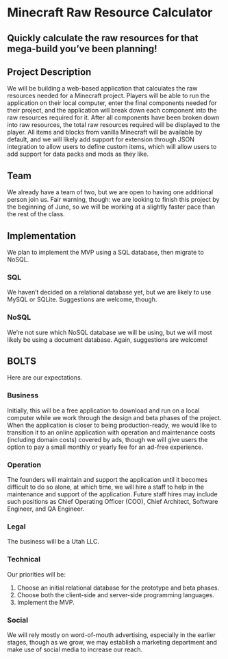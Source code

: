 # Minecraft Raw Resource Calculator

## Quickly calculate the raw resources for that mega-build you’ve been planning!

## **Project Description**
We will be building a web-based application that calculates the raw resources needed for a Minecraft project. Players will be able to run the application on their local computer, enter the final components needed for their project, and the application will break down each component into the raw resources required for it. After all components have been broken down into raw resources, the total raw resources required will be displayed to the player.
All items and blocks from vanilla Minecraft will be available by default, and we will likely add support for extension through JSON integration to allow users to define custom items, which will allow users to add support for data packs and mods as they like.

## **Team**
We already have a team of two, but we are open to having one additional person join us. Fair warning, though: we are looking to finish this project by the beginning of June, so we will be working at a slightly faster pace than the rest of the class.

## **Implementation**
We plan to implement the MVP using a SQL database, then migrate to NoSQL.

### **SQL**
We haven’t decided on a relational database yet, but we are likely to use MySQL or SQLite. Suggestions are welcome, though.

### **NoSQL**
We’re not sure which NoSQL database we will be using, but we will most likely be using a document database. Again, suggestions are welcome!

## **BOLTS**
Here are our expectations.

### **Business**
Initially, this will be a free application to download and run on a local computer while we work through the design and beta phases of the project. When the application is closer to being production-ready, we would like to transition it to an online application with operation and maintenance costs (including domain costs) covered by ads, though we will give users the option to pay a small monthly or yearly fee for an ad-free experience.

### **Operation**
The founders will maintain and support the application until it becomes difficult to do so alone, at which time, we will hire a staff to help in the maintenance and support of the application. Future staff hires may include such positions as Chief Operating Officer (COO), Chief Architect, Software Engineer, and QA Engineer.

### **Legal**
The business will be a Utah LLC.

### **Technical**
Our priorities will be:
1. Choose an initial relational database for the prototype and beta phases.
1. Choose both the client-side and server-side programming languages.
1. Implement the MVP.

### **Social**
We will rely mostly on word-of-mouth advertising, especially in the earlier stages, though as we grow, we may establish a marketing department and make use of social media to increase our reach.
